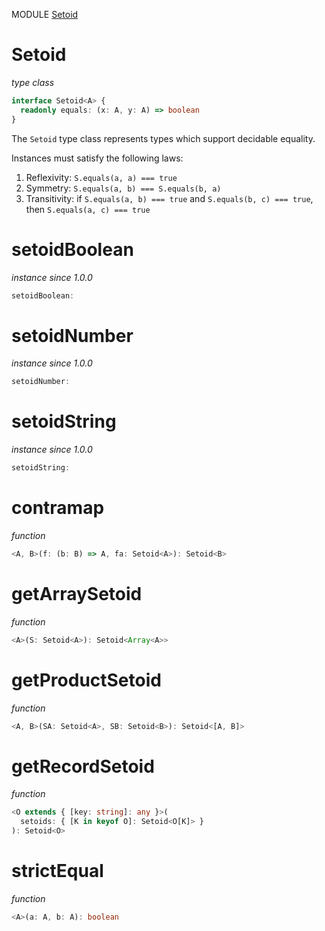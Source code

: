 MODULE [Setoid](https://github.com/gcanti/fp-ts/blob/master/src/Setoid.ts)

# Setoid

_type class_

```ts
interface Setoid<A> {
  readonly equals: (x: A, y: A) => boolean
}
```

The `Setoid` type class represents types which support decidable equality.

Instances must satisfy the following laws:

1.  Reflexivity: `S.equals(a, a) === true`
2.  Symmetry: `S.equals(a, b) === S.equals(b, a)`
3.  Transitivity: if `S.equals(a, b) === true` and `S.equals(b, c) === true`, then `S.equals(a, c) === true`

# setoidBoolean

_instance_
_since 1.0.0_

```ts
setoidBoolean:
```

# setoidNumber

_instance_
_since 1.0.0_

```ts
setoidNumber:
```

# setoidString

_instance_
_since 1.0.0_

```ts
setoidString:
```

# contramap

_function_

```ts
<A, B>(f: (b: B) => A, fa: Setoid<A>): Setoid<B>
```

# getArraySetoid

_function_

```ts
<A>(S: Setoid<A>): Setoid<Array<A>>
```

# getProductSetoid

_function_

```ts
<A, B>(SA: Setoid<A>, SB: Setoid<B>): Setoid<[A, B]>
```

# getRecordSetoid

_function_

```ts
<O extends { [key: string]: any }>(
  setoids: { [K in keyof O]: Setoid<O[K]> }
): Setoid<O>
```

# strictEqual

_function_

```ts
<A>(a: A, b: A): boolean
```
